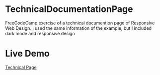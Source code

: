 # TechnicalDocumentationPage
FreeCodeCamp exercise of a technical documention page of Responsive Web Design. I used the same information of the example, but I included dark mode and responsive design


# Live Demo
[Technical Page](https://nahumcrep.github.io/TechnicalDocumentationPage/)
